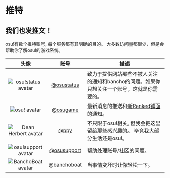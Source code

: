 # 推特

## 我们也发推文！

osu!有数个推特账号, 每个服务都有其明确的目的。 大多数访问量都很少，但是会帮助你了解osu!的游戏系统。

头像 | 账号 | 描述
:----: | :----: | -----------
![osu!status avatar](https://pbs.twimg.com/profile_images/706719922596900864/xTzREmuc_bigger.jpg) | [@osustatus](https://twitter.com/osustatus) | 致力于提供网站那些不被人关注的通知和bancho的问题。如果你只想关注一个账号，这就是你需要的。
![osu! avatar](https://pbs.twimg.com/profile_images/706741102120800256/xOf4lxBy_bigger.jpg) | [@osugame](https://twitter.com/osugame) | 最新消息的推送和[新Ranked铺面](https://osu.ppy.sh/p/beatmaplist)的通知。
![Dean Herbert avatar](https://pbs.twimg.com/profile_images/646911857802907648/6Ojh9ewB_bigger.png) | [@ppy](https://twitter.com/ppy) | 不只限于osu!相关, 但我会把这里留给那些感兴趣的。 毕竟我大部分生活还是osu!。
![osu!support avatar](https://pbs.twimg.com/profile_images/879140567476817920/bYXKpmhg_bigger.jpg) | [@osusupport](https://twitter.com/osusupport) | 帮助处理账号/社区的问题。
![BanchoBoat avatar](https://pbs.twimg.com/profile_images/1238393475/bboat_bigger.jpg) | [@banchoboat](https://twitter.com/banchoboat) | 当事情变坏时让你轻松一下。

